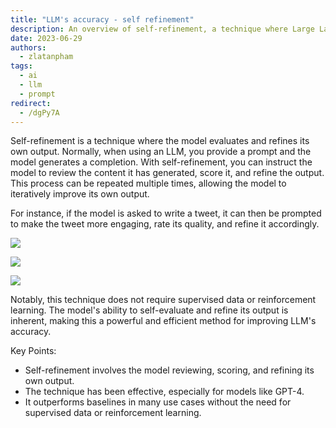 ```yaml
---
title: "LLM's accuracy - self refinement"
description: An overview of self-refinement, a technique where Large Language Models (LLMs) evaluate and improve their own output without the need for supervised data or reinforcement learning.
date: 2023-06-29
authors:
  - zlatanpham
tags:
  - ai
  - llm
  - prompt
redirect:
  - /dgPy7A
---
```


Self-refinement is a technique where the model evaluates and refines its own output. Normally, when using an LLM, you provide a prompt and the model generates a completion. With self-refinement, you can instruct the model to review the content it has generated, score it, and refine the output. This process can be repeated multiple times, allowing the model to iteratively improve its own output.

For instance, if the model is asked to write a tweet, it can then be prompted to make the tweet more engaging, rate its quality, and refine it accordingly.

![](assets/llms-accuracy---self-refinement_llm-self-refinement-step-1.webp)

![](assets/llms-accuracy---self-refinement_llm-self-refinement-step-2.webp)

![](assets/llms-accuracy---self-refinement_llm-self-refinement-step-3.webp)

Notably, this technique does not require supervised data or reinforcement learning. The model's ability to self-evaluate and refine its output is inherent, making this a powerful and efficient method for improving LLM's accuracy.

Key Points:

- Self-refinement involves the model reviewing, scoring, and refining its own output.
- The technique has been effective, especially for models like GPT-4.
- It outperforms baselines in many use cases without the need for supervised data or reinforcement learning.
